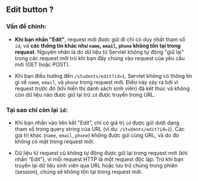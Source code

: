 
## Edit button ?
### Vấn đề chính:

- **Khi bạn nhấn "Edit"**, request mới được gửi đi chỉ có duy nhất tham số `id`, và **các thông tin khác như `name`, `email`, `phone` không tồn tại trong request**. Nguyên nhân là do dữ liệu từ Servlet không tự động "giữ lại" trong các request mới trừ khi bạn đẩy chúng vào request của yêu cầu mới (GET hoặc POST).
    
- Khi bạn điều hướng đến `/students/edit?id=1`, Servlet không có thông tin gì về `name`, `email`, và `phone` trong request mới. Điều này xảy ra bởi vì request trước đó (khi hiển thị danh sách sinh viên) đã kết thúc và không còn dữ liệu nào được giữ lại trừ `id` được truyền trong URL.
    

### Tại sao chỉ còn lại `id`:

- Khi bạn nhấn vào liên kết "Edit", chỉ có giá trị `id` được gửi dưới dạng tham số trong query string của URL (ví dụ: `/students/edit?id=1`). Các giá trị khác (`name`, `email`, `phone`) không được gửi cùng URL, và do đó không có mặt trong request mới.
    
- Dữ liệu từ request cũ không tự động được giữ lại trong request mới (khi nhấn "Edit"), vì mỗi request HTTP là một request độc lập. Trừ khi bạn truyền lại dữ liệu sinh viên qua URL hoặc lưu trữ chúng trong phiên (session), chúng sẽ không tồn tại trong request mới.

